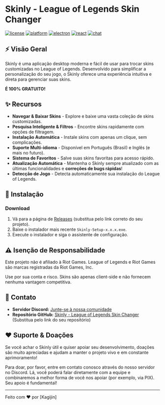 # Skinly - League of Legends Skin Changer

[![license](https://img.shields.io/badge/license-Proprietary-red.svg)](LICENSE)
[![platform](https://img.shields.io/badge/platform-Windows-brightgreen.svg)]()
[![electron](https://img.shields.io/badge/electron-Versão_do_Electron-purple.svg)]() [![react](https://img.shields.io/badge/react-Versão_do_React-blue.svg)]() [![chat](https://img.shields.io/badge/chat-Junte%2Dse%20ao%20Discord-7289DA.svg)](https://discord.gg/BQRt3xAxAT)

## ⚡ Visão Geral

Skinly é uma aplicação desktop moderna e fácil de usar para trocar skins customizadas no League of Legends. Desenvolvido para simplificar a personalização do seu jogo, o Skinly oferece uma experiência intuitiva e direta para gerenciar suas skins.

**É 100% GRATUITO!**

## ✨ Recursos

* **Navegar & Baixar Skins** - Explore e baixe uma vasta coleção de skins customizadas.
* **Pesquisa Inteligente & Filtros** - Encontre skins rapidamente com opções de filtragem.
* **Instalação Automática** - Instale skins com apenas um clique, sem complicações.
* **Suporte Multi-idioma** - Disponível em Português (Brasil) e Inglês (e mais no futuro).
* **Sistema de Favoritos** - Salve suas skins favoritas para acesso rápido.
* **Atualização Automática** - Mantenha o Skinly sempre atualizado com as últimas funcionalidades e **correções de bugs rápidas**!
* **Detecção de Jogo** - Detecta automaticamente sua instalação do League of Legends.

## 🚀 Instalação

### Download

1.  Vá para a página de [Releases](https://github.com/SeuUsuarioGithub/Skinly/releases) (substitua pelo link correto do seu projeto).
2.  Baixe o instalador mais recente `Skinly-Setup-x.x.x.exe`.
3.  Execute o instalador e siga o assistente de configuração.

## ⚠️ Isenção de Responsabilidade

Este projeto não é afiliado à Riot Games. League of Legends e Riot Games são marcas registradas da Riot Games, Inc.

Use por sua conta e risco. Skins são apenas client-side e não fornecem nenhuma vantagem competitiva.

## 📧 Contato

* **Servidor Discord:** [Junte-se à nossa comunidade](https://discord.gg/BQRt3xAxAT)
* **Repositório GitHub:** [Skinly - League of Legends Skin Changer](https://github.com/SeuUsuarioGithub/Skinly) (Substitua pelo link do seu repositório)

## ❤️ Suporte & Doações

Se você achar o Skinly útil e quiser apoiar seu desenvolvimento, doações são muito apreciadas e ajudam a manter o projeto vivo e em constante aprimoramento!

Para doar, por favor, entre em contato conosco através do nosso servidor no Discord. Lá, você poderá falar diretamente com a equipe e combinaremos a melhor forma de você nos apoiar (por exemplo, via PIX). Seu apoio é fundamental!

---

Feito com ❤️ por [Kagijin]
